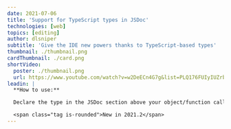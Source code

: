```yaml
---
date: 2021-07-06
title: 'Support for TypeScript types in JSDoc'
technologies: [web]
topics: [editing]
author: dlsniper
subtitle: 'Give the IDE new powers thanks to TypeScript-based types'
thumbnail: ./thumbnail.png
cardThumbnail: ./card.png
shortVideo:
  poster: ./thumbnail.png
  url: https://www.youtube.com/watch?v=w2DeECn4G7g&list=PLQ176FUIyIUZrbrlz4AY1V8VzBJKZyVlW&index=143
leadin: |
  **How to use:**

  Declare the type in the JSDoc section above your object/function call and watch the IDE be able to infer the properties and methods of the target object. 

  <span class="tag is-rounded">New in 2021.2</span>
---
```

